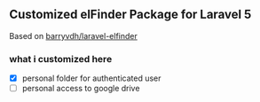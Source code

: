 ## Customized elFinder Package for Laravel 5

Based on [barryvdh/laravel-elfinder](https://github.com/barryvdh/laravel-elfinder)

### what i customized here

- [x] personal folder for authenticated user
- [ ] personal access to google drive